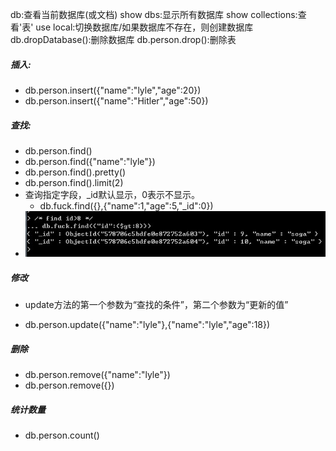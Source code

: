 db:查看当前数据库(或文档)
show dbs:显示所有数据库
show collections:查看'表'
use local:切换数据库/如果数据库不存在，则创建数据库
db.dropDatabase():删除数据库
db.person.drop():删除表  
##### 插入:
 * db.person.insert({"name":"lyle","age":20})
 * db.person.insert({"name":"Hitler","age":50})

##### 查找:
 * db.person.find()
 * db.person.find({"name":"lyle"})
 * db.person.find().pretty()
 * db.person.find().limit(2)
 * 查询指定字段，_id默认显示，0表示不显示。
   * db.fuck.find({},{"name":1,"age":5,"_id":0})
 * ![条件查找](/images/find.jpg)

##### 修改
 - update方法的第一个参数为“查找的条件”，第二个参数为“更新的值”
 * db.person.update({"name":"lyle"},{"name":"lyle","age":18})

##### 删除
 + db.person.remove({"name":"lyle"})
 + db.person.remove({})

##### 统计数量
 * db.person.count()

